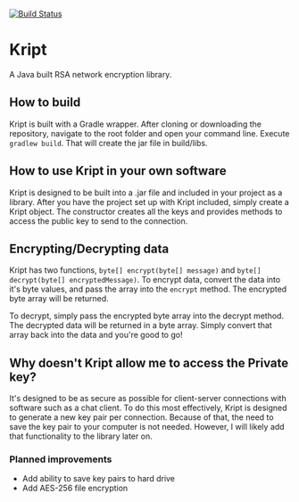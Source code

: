 [![Build Status](https://travis-ci.org/PulsePanda/Kript.svg?branch=master)](https://travis-ci.org/PulsePanda/Kript)

# Kript
A Java built RSA network encryption library.

## How to build
Kript is built with a Gradle wrapper. After cloning or downloading the repository, navigate to the root folder and open your command line. Execute `gradlew build`. That will create the jar file in build/libs.

## How to use Kript in your own software
Kript is designed to be built into a .jar file and included in your project as a library. After you have the project set up with Kript included, simply create a Kript object. The constructor creates all the keys and provides methods to access the public key to send to the connection.

## Encrypting/Decrypting data
Kript has two functions, `byte[] encrypt(byte[] message)` and `byte[] decrypt(byte[] encryptedMessage)`. To encrypt data, convert the data into it's byte values, and pass the array into the `encrypt` method. The encrypted byte array will be returned.

To decrypt, simply pass the encrypted byte array into the decrypt method. The decrypted data will be returned in a byte array. Simply convert that array back into the data and you're good to go!

## Why doesn't Kript allow me to access the Private key?
It's designed to be as secure as possible for client-server connections with software such as a chat client. To do this most effectively, Kript is designed to generate a new key pair per connection. Because of that, the need to save the key pair to your computer is not needed. However, I will likely add that functionality to the library later on.

### Planned improvements
* Add ability to save key pairs to hard drive
* Add AES-256 file encryption
